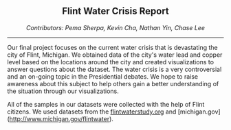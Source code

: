 <h2 style="text-align:center;">Flint Water Crisis Report</h2>

<p style = "text-align:center;"><i>
Contributors: Pema Sherpa, Kevin Cha, Nathan Yin, Chase Lee</i>
</p>

---

Our final project focuses on the current water crisis that is devastating the city of Flint, Michigan. We obtained data of the city's water lead and copper level based on the locations around the city and created visualizations to answer questions about the dataset. The water crisis is a very controversial and an on-going topic in the Presidential debates. We hope to raise awareness about this subject to help others gain a better understanding of the situation through our visualizations.

All of the samples in our datasets were collected with the help of Flint citizens. We used datasets from the [flintwaterstudy.org](http://flintwaterstudy.org/2015/12/complete-dataset-lead-results-in-tap-water-for-271-flint-samples/) and [michigan.gov] (http://www.michigan.gov/flintwater).

